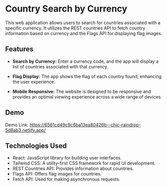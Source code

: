 # Country Search by Currency

This web application allows users to search for countries associated with a specific currency. It utilizes the REST countries API to fetch country information based on currency and the Flags API for displaying flag images.

## Features

- **Search by Currency:** Enter a currency code, and the app will display a list of countries associated with that currency.

- **Flag Display:** The app shows the flag of each country found, enhancing the user experience.

- **Mobile Responsive:** The website is designed to be responsive and provides an optimal viewing experience across a wide range of devices.

## Demo

Demo Link: https://6561cd49c9c6ba13ea80426b--chic-raindrop-5d8ab3.netlify.app/

## Technologies Used

- React: JavaScript library for building user interfaces.
- Tailwind CSS: A utility-first CSS framework for rapid UI development.
- REST Countries API: Provides information about countries.
- Flags API: Offers flag images for countries.
- Fetch API: Used for making asynchronous requests.
